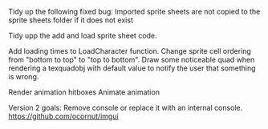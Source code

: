 Tidy up the following fixed bug: Imported sprite sheets are not copied to the sprite sheets folder if it does not exist

Tidy upp the add and load sprite sheet code.

Add loading times to LoadCharacter function.
Change sprite cell ordering from "bottom to top" to "top to bottom".
Draw some noticeable quad when rendering a texquadobj with default value to notify the user that something is wrong.

Render animation hitboxes
Animate animation

Version 2 goals:
Remove console or replace it with an internal console. https://github.com/ocornut/imgui

